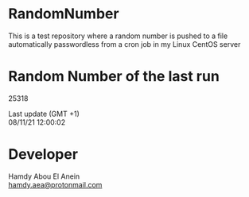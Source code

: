 # RandomNumber    
This is a test repository where a random number is pushed to a file automatically passwordless from a cron job in my Linux CentOS server    
# Random Number of the last run   
25318
      
Last update (GMT +1)    
08/11/21 12:00:02
# Developer    
Hamdy Abou El Anein   
hamdy.aea@protonmail.com
